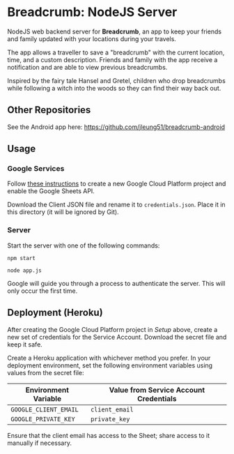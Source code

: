 # Breadcrumb: NodeJS Server

NodeJS web backend server for **Breadcrumb**, an app to keep your friends and family updated with your locations during your travels.

The app allows a traveller to save a "breadcrumb" with the current location, time, and a custom description. Friends and family with the app receive a notification and are able to view previous breadcrumbs.

Inspired by the fairy tale Hansel and Gretel, children who drop breadcrumbs while following a witch into the woods so they can find their way back out.

## Other Repositories

See the Android app here: https://github.com/jleung51/breadcrumb-android

## Usage

### Google Services

Follow [these instructions](https://developers.google.com/sheets/api/quickstart/nodejs) to create a new Google Cloud Platform project and enable the Google Sheets API.

Download the Client JSON file and rename it to `credentials.json`. Place it in this directory (it will be ignored by Git).

### Server

Start the server with one of the following commands:

```shell
npm start
```

```shell
node app.js
```

Google will guide you through a process to authenticate the server. This will only occur the first time.

## Deployment (Heroku)

After creating the Google Cloud Platform project in _Setup_ above, create a new set of credentials for the Service Account. Download the secret file and keep it safe.

Create a Heroku application with whichever method you prefer. In your deployment environment, set the following environment variables using values from the secret file:

Environment Variable | Value from Service Account Credentials
--- | ---
`GOOGLE_CLIENT_EMAIL` | `client_email`
`GOOGLE_PRIVATE_KEY` | `private_key`

Ensure that the client email has access to the Sheet; share access to it manually if necessary.

